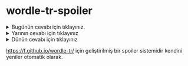 # wordle-tr-spoiler

<details>
  <summary>Bugünün cevabı için tıklayınız.</summary>
  <br>
    <b> koyak </b>
</details>

<details>
  <summary>Yarının cevabı için tıklayınız</summary>
  <br>
   <b> pesek </b>
</details>

<details>
  <summary>Dünün cevabı için tıklayınız </summary>
  <br>
  <b> sürre </b>
</details>

https://f.github.io/wordle-tr/ için geliştirilmiş bir spoiler sistemidir kendini yeniler otomatik olarak.

